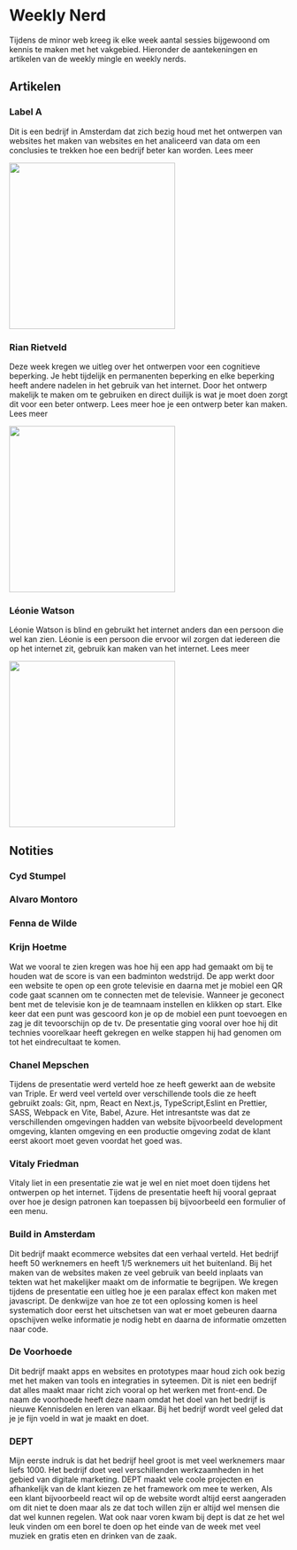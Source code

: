 # Weekly Nerd

Tijdens de minor web kreeg ik elke week aantal sessies bijgewoond om kennis te maken met het vakgebied. Hieronder de aantekeningen en artikelen van de weekly mingle en weekly nerds.

## Artikelen

### Label A

Dit is een bedrijf in Amsterdam dat zich bezig houd met het ontwerpen van websites het maken van websites en het analiceerd van data om een conclusies te trekken hoe een bedrijf beter kan worden. Lees meer

<img src="https://user-images.githubusercontent.com/29665951/174475468-3206f742-29e2-4d64-bc30-0675e519f35e.jpg"  width="300px">

### Rian Rietveld

Deze week kregen we uitleg over het ontwerpen voor een cognitieve beperking. Je hebt tijdelijk en permanenten beperking en elke beperking heeft andere nadelen in het gebruik van het internet. Door het ontwerp makelijk te maken om te gebruiken en direct duilijk is wat je moet doen zorgt dit voor een beter ontwerp. Lees meer hoe je een ontwerp beter kan maken. Lees meer


<img src="https://user-images.githubusercontent.com/29665951/174475544-a3e733e8-bbd3-4fb8-a56b-e359a3acb79c.jpg"  width="300px">

### Léonie Watson

Léonie Watson is blind en gebruikt het internet anders dan een persoon die wel kan zien. Léonie is een persoon die ervoor wil zorgen dat iedereen die op het internet zit, gebruik kan maken van het internet. Lees meer

<img src="https://user-images.githubusercontent.com/29665951/174475559-223f5267-2b61-4585-93cb-3bb59ec054a7.jpg"  width="300px">



## Notities

### Cyd Stumpel

### Alvaro Montoro

### Fenna de Wilde

### Krijn Hoetme
Wat we vooral te zien kregen was hoe hij een app had gemaakt om bij te houden wat de score is van een badminton wedstrijd. De app werkt door een website te open op een grote televisie en daarna met je mobiel een QR code gaat scannen om te connecten met de televisie. Wanneer je geconect bent met de televisie kon je de teamnaam instellen en klikken op start. Elke keer dat een punt was gescoord kon je op de mobiel een punt toevoegen en zag je dit tevoorschijn op de tv. De presentatie ging vooral over hoe hij dit technies voorelkaar heeft gekregen en welke stappen hij had genomen om tot het eindrecultaat te komen.


### Chanel Mepschen

Tijdens de presentatie werd verteld hoe ze heeft gewerkt aan de website van Triple. Er werd veel verteld over verschillende tools die ze heeft gebruikt zoals: Git, npm, React en Next.js, TypeScript,Eslint en Prettier, SASS, Webpack en Vite, Babel, Azure. Het intresantste was dat ze verschillenden omgevingen hadden van website bijvoorbeeld development omgeving, klanten omgeving en een productie omgeving zodat de klant eerst akoort moet geven voordat het goed was.

### Vitaly Friedman

Vitaly liet in een presentatie zie wat je wel en niet moet doen tijdens het ontwerpen op het internet. Tijdens de presentatie heeft hij vooral gepraat over hoe je design patronen kan toepassen bij bijvoorbeeld een formulier of een menu. 

### Build in Amsterdam

Dit bedrijf maakt ecommerce websites dat een verhaal verteld. Het bedrijf heeft 50 werknemers en heeft 1/5 werknemers uit het buitenland. Bij het maken van de websites maken ze veel gebruik van beeld inplaats van tekten wat het makelijker maakt om de informatie te begrijpen. We kregen tijdens de presentatie een uitleg hoe je een paralax effect kon maken met javascript. De denkwijze van hoe ze tot een oplossing komen is heel systematich door eerst het uitschetsen van wat er moet gebeuren daarna opschijven welke informatie je nodig hebt en daarna de informatie omzetten naar code. 

### De Voorhoede

Dit bedrijf maakt apps en websites en prototypes maar houd zich ook bezig met het maken van tools en integraties in syteemen. Dit is niet een bedrijf dat alles maakt maar richt zich vooral op het werken met front-end. De naam de voorhoede heeft deze naam omdat het doel van het bedrijf is nieuwe Kennisdelen en leren van elkaar. Bij het bedrijf wordt veel geled dat je je fijn voeld in wat je maakt en doet.

### DEPT

Mijn eerste indruk is dat het bedrijf heel groot is met veel werknemers maar liefs 1000. Het bedrijf doet veel verschillenden werkzaamheden in het gebied van digitale marketing. DEPT maakt vele coole projecten en afhankelijk van de klant kiezen ze het framework om mee te werken, Als een klant bijvoorbeeld react wil op de website wordt altijd eerst aangeraden om dit niet te doen maar als ze dat toch willen zijn er altijd wel mensen die dat wel kunnen regelen. Wat ook naar voren kwam bij dept is dat ze het wel leuk vinden om een borel te doen op het einde van de week met veel muziek en gratis eten en drinken van de zaak.



